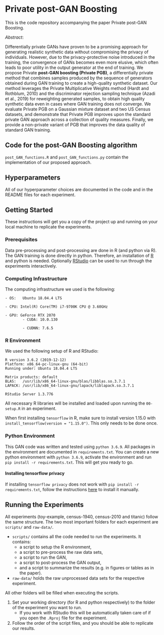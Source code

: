 # Private post-GAN Boosting

This is the code repository accompanying the paper Private post-GAN Boosting.

*Abstract*:

Differentially private GANs have proven to be a promising approach for generating realistic synthetic data without compromising the privacy of individuals. However, due to the privacy-protective noise introduced in the  training, the convergence of GANs becomes even more elusive, which often leads to poor utility in the output generator at the end of training. We propose Private **post-GAN boosting (Private PGB)**, a differentially private method that combines samples produced by the sequence of generators obtained during GAN training to create a high-quality synthetic dataset. Our method leverages the Private Multiplicative Weights method (Hardt and Rothblum, 2010) and the discriminator rejection sampling technique (Azadi et al., 2019) for reweighting generated samples, to obtain high quality synthetic data even in cases where GAN training does not converge.  We evaluate Private PGB on a Gaussian mixture dataset and two US Census datasets, and demonstrate that Private PGB improves upon the standard private GAN approach across a collection of quality measures. Finally, we provide a non-private variant of PGB that improves the data quality of standard GAN training.

## Code for the post-GAN Boosting algorithm

`post_GAN_functions.R` and `post_GAN_functions.py` contain the implementation of our proposed approach.

## Hyperparameters

All of our hyperparameter choices are documented in the code and in the README files for each experiment.

## Getting Started

These instructions will get you a copy of the project up and running on your local machine to replicate the experiments.

### Prerequisites

Data pre-processing and post-processing are done in R (and python via R). The GAN training is done directly in python. Therefore, an installation of [R](https://cran.r-project.org/src/base/R-3/) and python is needed. Optionally [RStudio](https://rstudio.com/products/rstudio/) can be used to run through the experiments interactively.

### Computing Infrastructure

The computing infrastructure we used is the following:

```
- OS:	Ubuntu 18.04.4 LTS

- CPU: Intel(R) Core(TM) i7-9700K CPU @ 3.60GHz

- GPU: GeForce RTX 2070
		- CUDA: 10.0.130

		- CUDNN: 7.6.5
```

### R Environment

We used the following setup of R and RStudio:

```
R version 3.6.2 (2019-12-12)
Platform: x86_64-pc-linux-gnu (64-bit)
Running under: Ubuntu 18.04.4 LTS

Matrix products: default
BLAS:   /usr/lib/x86_64-linux-gnu/blas/libblas.so.3.7.1
LAPACK: /usr/lib/x86_64-linux-gnu/lapack/liblapack.so.3.7.1

RStudio Server 1.3.776
```

All necessary R libraries will be installed and loaded upon running the `00-setup.R` in an experiment.

When first installing `tensorflow` in R, make sure to install version 1.15.0 with `install_tensorflow(version = "1.15.0")`. This only needs to be done once.

### Python Environment

This GAN code was written and tested using `python 3.6.9`. All packages in the environment are documented in `requirements.txt`. You can create a new python environment with `python 3.6.9`, activate the environment and run `pip install -r requirements.txt`. This will get you ready to go.

#### Installing tensorflow privacy
If installing `tensorflow privacy` does not work with `pip install -r requirements.txt`, follow the instructions [here](https://github.com/tensorflow/privacy) to install it manually.

## Running the Experiments

All experiments (toy-example, census-1940, census-2010 and titanic) follow the same structure.
The two most important folders for each experiment are `scripts/` and `raw-data/`. 

- `scripts/` contains all the code needed to run the experiments. It contains:
	- a script to setup the R environment,
	- a script to pre-process the raw data sets,
	- a script to run the GAN,
	- a script to post-process the GAN output,
	- and a script to summarize the results (e.g. in figures or tables as in the paper).
- `raw-data/` holds the raw unprocessed data sets for the respective experiment.

All other folders will be filled when executing the scripts. 

1. Set your working directory (for R and python respectively) to the folder of the experiment you want to run.
	- If you work with RStudio this will be automatically taken care of if you open the `.Rproj` file for the experiment.
2. Follow the order of the script files, and you should be able to replicate our results. 